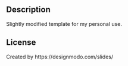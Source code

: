<h2>Description</h2>
<p>Slightly modified template for my personal use.</p>
<h2>License</h2>
<p>Created by https://designmodo.com/slides/</p>
